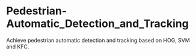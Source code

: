 # Pedestrian-Automatic_Detection_and_Tracking
Achieve pedestrian automatic detection and tracking based on HOG, SVM and KFC.
